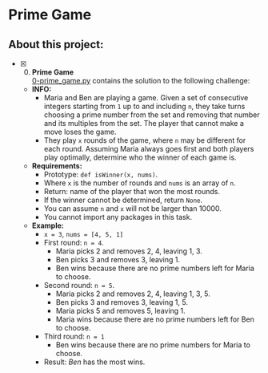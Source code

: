 # Prime Game

## About this project:

+ [x] 0. **Prime Game**<br/>[0-prime_game.py](0-prime_game.py) contains the solution to the following challenge:
  + **INFO:**
    + Maria and Ben are playing a game. Given a set of consecutive integers starting from `1` up to and including `n`, they take turns choosing a prime number from the set and removing that number and its multiples from the set. The player that cannot make a move loses the game.
    + They play `x` rounds of the game, where `n` may be different for each round. Assuming Maria always goes first and both players play optimally, determine who the winner of each game is.
  + **Requirements:**
    + Prototype: `def isWinner(x, nums)`.
    + Where `x` is the number of rounds and `nums` is an array of `n`.
    + Return: name of the player that won the most rounds.
    + If the winner cannot be determined, return `None`.
    + You can assume `n` and `x` will not be larger than 10000.
    + You cannot import any packages in this task.
  + **Example:**
    + `x = 3`, `nums = [4, 5, 1]`
    + First round: `n = 4`.
      + Maria picks 2 and removes 2, 4, leaving 1, 3.
      + Ben picks 3 and removes 3, leaving 1.
      + Ben wins because there are no prime numbers left for Maria to choose.
    + Second round: `n = 5`.
      + Maria picks 2 and removes 2, 4, leaving 1, 3, 5.
      + Ben picks 3 and removes 3, leaving 1, 5.
      + Maria picks 5 and removes 5, leaving 1.
      + Maria wins because there are no prime numbers left for Ben to choose.
    + Third round: `n = 1`
      + Ben wins because there are no prime numbers for Maria to choose.
    + Result: *Ben* has the most wins.
